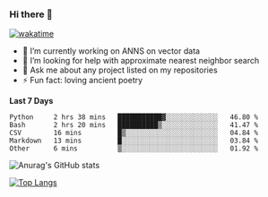 ### Hi there 👋

[![wakatime](https://wakatime.com/badge/user/8906da98-c623-4aff-ac00-99cb42e09b38.svg)](https://wakatime.com/@8906da98-c623-4aff-ac00-99cb42e09b38)

- 🔭 I’m currently working on ANNS on vector data
- 🤔 I’m looking for help with approximate nearest neighbor search
- 💬 Ask me about any project listed on my repositories
- ⚡ Fun fact: loving ancient poetry


**Last 7 Days**
<!--START_SECTION:waka-->

```text
Python     2 hrs 38 mins   ███████████▓░░░░░░░░░░░░░   46.80 %
Bash       2 hrs 20 mins   ██████████▒░░░░░░░░░░░░░░   41.47 %
CSV        16 mins         █▒░░░░░░░░░░░░░░░░░░░░░░░   04.84 %
Markdown   13 mins         █░░░░░░░░░░░░░░░░░░░░░░░░   03.84 %
Other      6 mins          ▒░░░░░░░░░░░░░░░░░░░░░░░░   01.92 %
```

<!--END_SECTION:waka-->

![Anurag's GitHub stats](https://github-readme-stats.vercel.app/api?username=matchyc&count_private=true&show_icons=true&theme=vue)

[![Top Langs](https://github-readme-stats.vercel.app/api/top-langs/?username=matchyc&langs_count=4&&hide=perl,raku,html,javascript,shell,roff,prolog)](https://github.com/anuraghazra/github-readme-stats)
